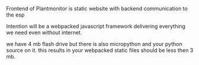 Frontend of Plantmonitor is static website with backend communication to the esp

Intention will be a webpacked javascript framework delivering everything we need even without internet.

we have 4 mb flash drive but there is also micropython and your python source on it.
this results in your webpacked static files should be less then 3 mb.
